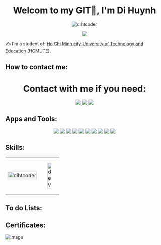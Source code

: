 <h1 align="center">Welcom to my GIT👋, I'm Di Huynh</h1>
<p align="center"> <img src="https://komarev.com/ghpvc/?username=dihtcoder" alt="dihtcoder" />  </p>
<p align="center"><img src="https://thptquocgia.org/wp-content/uploads/2021/09/dai-hoc-spkt-tphcm.jpg"/></p>

✍ I'm a student of: [Ho Chi Minh city University of Technology and Education](https://hcmute.edu.vn) (HCMUTE).


## How to contact me:
<h1 align="center">Contact with me if you need:</h1>
<p align="center">
  <a href="https://www.facebook.com/zizihuynh201/" alt="Facebook">
    <img src="https://img.icons8.com/fluent/48/000000/facebook-new.png" target="_blank" />
  </a> 
  <a href="https://www.youtube.com/channel/UCbE1OiSSSK5IVVClm4A1fMg" alt="Youtube channel" target="_blank" >
    <img src="https://img.icons8.com/fluent/48/000000/youtube-play.png"/>
  </a>
  <a href="mailto:20110246@student.hcmute.edu.vn" alt="Email">
    <img src="https://img.icons8.com/fluent/48/000000/mailing.png"/ target="_blank" />
  </a>
</p>

## Apps and Tools:
 <p align="center">
  <img src="https://img.icons8.com/color/48/000000/microsoft-sql-server.png"/>
  <img src="https://img.icons8.com/color/48/000000/mysql-logo.png"/>
  <img src="https://img.icons8.com/color/48/000000/git.png"/>
  <img src="https://img.icons8.com/color/48/000000/github-2.png"/>
  <img src="https://img.icons8.com/color/48/000000/visual-studio-code-2019.png"/>
  <img src="https://img.icons8.com/color/48/000000/visual-studio-2019.png"/>
  <img src="https://img.icons8.com/dusk/48/000000/anaconda.png"/>
  <img src="https://img.icons8.com/color/48/000000/trello.png"/>
  <img src="https://img.icons8.com/color/48/000000/adobe-photoshop.png"/>
  <img src="https://img.icons8.com/color/48/000000/adobe-premiere-pro--v1"/>        
</p>

## Skills:
<table style="width:100%;">
  <tr>
    <td>
      <img src="https://github-readme-stats.vercel.app/api?username=dihtcoder&bg_color=FFFFFF00&text_color=179fa3&show_icons=true&count_private=true&include_all_commits=true&custom_title=Hoạt%20động%20trên%20Github" alt="dihtcoder" width="100%"/>    
    </td>
    <td>
      <p align="center"> 
        <img src="https://i.pinimg.com/originals/91/90/8a/91908ad2f9aef293ed840739a291e9db.gif" alt="dev" width="50%"/>
      </p>
    </td>
  </tr>
</table>

## To do Lists:


## Certificates:
![image](https://user-images.githubusercontent.com/103420884/174532658-a4014a63-11b1-40e3-95d4-1e4ce02fcc21.png)


